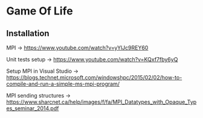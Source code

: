 # Game Of Life

## Installation

MPI -> https://www.youtube.com/watch?v=yYlJc9REY60

Unit tests setup -> https://www.youtube.com/watch?v=KQxf7fby6yQ

Setup MPI in Visual Studio -> https://blogs.technet.microsoft.com/windowshpc/2015/02/02/how-to-compile-and-run-a-simple-ms-mpi-program/

MPI sending structures -> https://www.sharcnet.ca/help/images/f/fa/MPI_Datatypes_with_Opaque_Types_seminar_2014.pdf